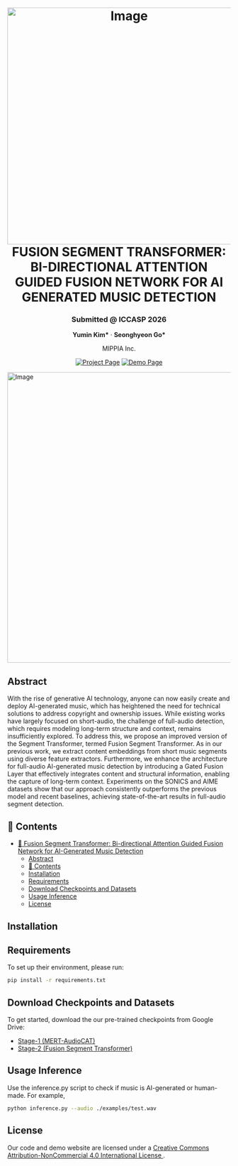 <div align="center">

# <img width="534" height="534" alt="Image" src="https://github.com/user-attachments/assets/f2cdceca-4e83-43a6-aff9-9115e444a719" /> FUSION SEGMENT TRANSFORMER: BI-DIRECTIONAL ATTENTION GUIDED FUSION NETWORK FOR AI GENERATED MUSIC DETECTION

<h3>Submitted @ ICCASP 2026</h3>

<p>
  <b>Yumin Kim*</b> · <b>Seonghyeon Go*</b>
</p>

<p>MIPPIA Inc.</p>

[![Project Page](https://img.shields.io/badge/Project-Website-blue)](https://mippia.github.io/ICASSP2026-FST/)
[![Demo Page](https://img.shields.io/badge/Demo-Page-red)](https://huggingface.co/spaces/mippia/AI-Music-Detection-FST)

</div>


<img width="2247" height="655" alt="Image" src="https://github.com/user-attachments/assets/2ec1b58a-0f61-40cd-969e-3061cdb7b74a" />

## Abstract
With the rise of generative AI technology, anyone can now easily create and deploy AI-generated music, which has heightened the need for technical solutions to address copyright and ownership issues. While existing works have largely focused on short-audio, the challenge of full-audio detection, which requires modeling long-term structure and context, remains insufficiently explored. To address this, we propose an improved version of the Segment Transformer, termed Fusion Segment Transformer. As in our previous work, we extract content embeddings from short music segments using diverse feature extractors. Furthermore, we enhance the architecture for full-audio AI-generated music detection by introducing a Gated Fusion Layer that effectively integrates content and structural information, enabling the capture of long-term context. Experiments on the SONICS and AIME datasets show that our approach consistently outperforms the previous model and recent baselines, achieving state-of-the-art results in full-audio segment detection. 

## 📖 Contents
- [🎵 Fusion Segment Transformer: Bi-directional Attention Guided Fusion Network for AI-Generated Music Detection](#-fusion-segment-transformer-bi-directional-attention-guided-fusion-network-for-ai-generated-music-detection)
  - [Abstract](#abstract)
  - [📖 Contents](#-contents)
  - [Installation](#installation)
  - [Requirements](#requirements)
  - [Download Checkpoints and Datasets](#download-checkpoints-and-datasets)
  - [Usage Inference](#usage-inference)
  - [License](#license)


## Installation

## Requirements
To set up their environment, please run:
```bash
pip install -r requirements.txt
```

## Download Checkpoints and Datasets
To get started, download the our pre-trained checkpoints from Google Drive:
- [Stage-1 (MERT-AudioCAT)](https://drive.google.com/file/d/1frT4Mn0l6rso407Sy3eWCKbZmgwuVceN/view?usp=sharing)
- [Stage-2 (Fusion Segment Transformer)](https://drive.google.com/file/d/1E_xPsosYWI4UjKT8XQCbZW4ILvsWnmda/view?usp=sharing)


## Usage Inference
Use the inference.py script to check if music is AI-generated or human-made. For example,

```bash
python inference.py --audio ./examples/test.wav
```

## License
Our code and demo website are licensed under a 
  <a href="https://creativecommons.org/licenses/by-nc/4.0/" 
     class="text-blue-500 hover:underline">
    Creative Commons Attribution-NonCommercial 4.0 International License
  </a>.
